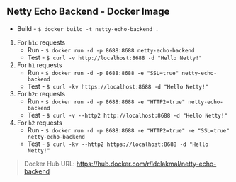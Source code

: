 ## Netty Echo Backend - Docker Image

- Build - `$ docker build -t netty-echo-backend .`

1. For `h1c` requests
    - Run - `$ docker run -d -p 8688:8688 netty-echo-backend`
    - Test - `$ curl -v http://localhost:8688 -d "Hello Netty!"`
2. For `h1` requests
    - Run - `$ docker run -d -p 8688:8688 -e "SSL=true" netty-echo-backend`
    - Test - `$ curl -kv https://localhost:8688 -d "Hello Netty!"`
3. For `h2c` requests
    - Run - `$ docker run -d -p 8688:8688 -e "HTTP2=true" netty-echo-backend`
    - Test - `$ curl -v --http2 http://localhost:8688 -d "Hello Netty!"`
4. For `h2` requests
    - Run - `$ docker run -d -p 8688:8688 -e "HTTP2=true" -e "SSL=true" netty-echo-backend`
    - Test - `$ curl -kv --http2 https://localhost:8688 -d "Hello Netty!"`

> Docker Hub URL: https://hub.docker.com/r/ldclakmal/netty-echo-backend
